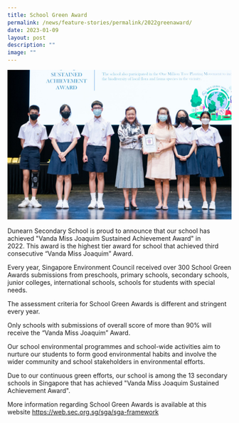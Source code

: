 ```yaml
---
title: School Green Award
permalink: /news/feature-stories/permalink/2022greenaward/
date: 2023-01-09
layout: post
description: ""
image: ""
---
```


![](/images/MIK_2173-scaled.jpg)
<p>Dunearn Secondary School is proud to announce that our school has achieved "Vanda Miss Joaquim Sustained Achievement Award" in 2022.&nbsp;This award is the highest tier award for school that achieved third consecutive &ldquo;Vanda Miss Joaquim&rdquo; Award.&nbsp;</p>
<p>Every year, Singapore Environment Council received over 300 School Green Awards submissions from preschools, primary schools, secondary schools, junior colleges, international schools, schools for students with special needs.&nbsp;</p>
<p>The assessment criteria for School Green Awards is different and stringent every year.&nbsp;</p>
<p>Only schools with submissions of overall score of more than 90% will receive the &ldquo;Vanda Miss Joaquim&rdquo; Award.&nbsp;</p>
<p>Our school environmental programmes and school-wide activities aim to nurture our students to form good environmental habits and involve the wider community and school stakeholders in environmental efforts.&nbsp;</p>
<p>Due to our continuous green efforts, our school is among the 13 secondary schools in Singapore that has achieved "Vanda Miss Joaquim Sustained Achievement Award".&nbsp;</p>
<p>More information regarding School Green Awards is available at this website&nbsp;<a href="https://web.sec.org.sg/sga/sga-framework/">https://web.sec.org.sg/sga/sga-framework</a></p>